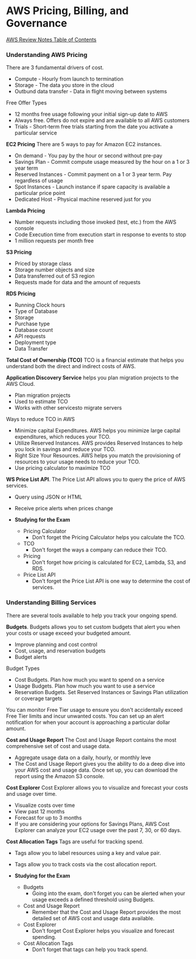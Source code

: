 # AWS Pricing, Billing, and Governance

[AWS Review Notes Table of Contents](https://github.com/pslucas0212/AWS-Review-Notes)

### Understanding AWS Pricing
There are 3 fundamental drivers of cost.
- Compute - Hourly from launch to termination
- Storage - The data you store in the cloud
- Outbund data transfer - Data in flight moving between systems

Free Offer Types
- 12 months free usage following your initial sign-up date to AWS
- Always free. Offers do not expire and are available to all AWS customers
- Trials - Short-term free trials starting from the date you activate a particular service

**EC2 Pricing** There are 5 ways to pay for Amazon EC2 instances.
- On demand - You pay by the hour or second without pre-pay
- Savings Plan - Commit compute usage measured by the hour on a 1 or 3 year term
- Reserved Instances - Commit payment on a 1 or 3 year term. Pay regardless of usage
- Spot Instances - Launch instance if spare capacity is available a particular price point
- Dedicated Host - Physical machine reserved just for you

**Lambda Pricing**
- Number requests including those invoked (test, etc.) from the AWS console
- Code Execution time from execution start in response to events to stop
- 1 million requests per month free

**S3 Pricing**
- Priced by storage class
- Storage number objects and size
- Data transferred out of S3 region
- Requests made for data and the amount of requests

**RDS Pricing**
- Running Clock hours
- Type of Database
- Storage
- Purchase type
- Database count
- API requests
- Deployment type
- Data Transfer

**Total Cost of Ownership (TCO)**
TCO is a financial estimate that helps you understand both the direct and indirect costs of AWS.

**Application Discovery Service** helps you plan migration projects to the AWS Cloud.
- Plan migration projects
- Used to estimate TCO
- Works with other servicesto migrate servers

Ways to reduce TCO in AWS
- Minimize capital Expenditures. AWS helps you minimize large capital expenditures, which reduces your TCO.
- Utilize Reserved Instances. AWS provides Reserved Instances to help you lock in savings and reduce your TCO.
- Right Size Your Resources. AWS helps you match the provisioning of resources to your usage needs to reduce your TCO.
- Use pricing calculator to maximize TCO


**WS Price List API**. The Price List API allows you to query the price of AWS services.
- Query using JSON or HTML
- Receive price alerts when prices change 

- **Studying for the Exam**
  - Pricing Calculator
    - Don't forget the Pricing Calculator helps you calculate the TCO.
  - TCO
    - Don't forget the ways a company can reduce their TCO.
  - Pricing
    - Don't forget how pricing is calculated for EC2, Lambda, S3, and RDS.
  - Price List API
    - Don't forget the Price List API is one way to determine the cost of services.
	
### Understanding Billing Services
There are several tools available to help you track your ongoing spend.

**Budgets**. Budgets allows you to set custom budgets that alert you when your costs or usage exceed your budgeted amount.
- Improve planning and cost control
- Cost, usage, and reservation budgets
- Budget alerts

Budget Types
- Cost Budgets.  Plan how much you want to spend on a service
- Usage Budgets.  Plan how much you want to use a service
- Reservation Budgets. Set Reserved Instances or Savings Plan utilization or coverage targets

You can monitor Free Tier usage to ensure you don't accidentally exceed Free Tier limits and incur unwanted costs. You can set up an alert notification for when your account is approaching a particular dollar amount.

**Cost and Usage Report** The Cost and Usage Report contains the most comprehensive set of cost and usage data.
- Aggregate usage data on a daily, hourly, or monthly leve
- The Cost and Usage Report gives you the ability to do a deep dive into your AWS cost and usage data. Once set up, you can download the report using the Amazon S3 console.

**Cost Explorer** Cost Explorer allows you to visualize and forecast your costs and usage over time.
- Visualize costs over time
- View past 12 months
- Forecast for up to 3 months
- If you are considering your options for Savings Plans, AWS Cost Explorer can analyze your EC2 usage over the past 7, 30, or 60 days.

**Cost Allocation Tags** Tags are useful for tracking spend.
- Tags allow you to label resources using a key and value pair.
- Tags allow you to track costs via the cost allocation report. 

- **Studying for the Exam**
  - Budgets
    - Going into the exam, don't forget you can be alerted when your usage exceeds a defined threshold using Budgets.
  - Cost and Usage Report
    - Remember that the Cost and Usage Report provides the most detailed set of AWS cost and usage data available.
  - Cost Explorer
    - Don't forget Cost Explorer helps you visualize and forecast spending.
  - Cost Allocation Tags
    - Don't forget that tags can help you track spend.
